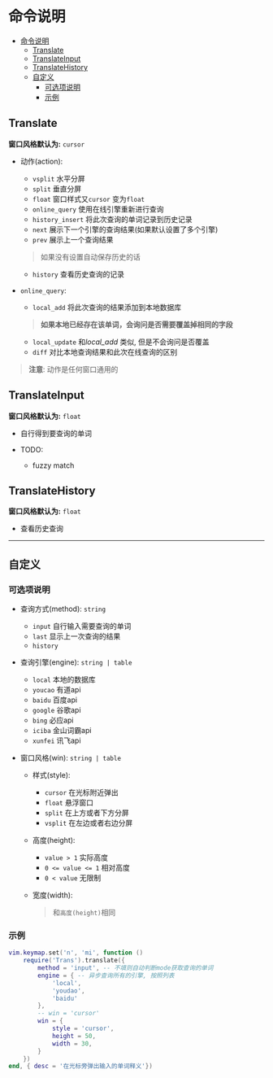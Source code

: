 # 命令说明

<!--toc:start-->
- [命令说明](#命令说明)
  - [Translate](#translate)
  - [TranslateInput](#translateinput)
  - [TranslateHistory](#translatehistory)
  - [自定义](#自定义)
    - [可选项说明](#可选项说明)
    - [示例](#示例)
<!--toc:end-->

## Translate
**窗口风格默认为:** `cursor`
- 动作(action):
    - `vsplit`         水平分屏
    - `split`          垂直分屏
    - `float`          窗口样式又`cursor` 变为`float`
    - `online_query`   使用在线引擎重新进行查询
    - `history_insert` 将此次查询的单词记录到历史记录  
    - `next`           展示下一个引擎的查询结果(如果默认设置了多个引擎)
    - `prev`           展示上一个查询结果
    > 如果没有设置自动保存历史的话

    - `history`        查看历史查询的记录

- `online_query`:
    - `local_add`    将此次查询的结果添加到本地数据库  
    > **如果本地已经存在该单词，会询问是否需要覆盖掉相同的字段**

    - `local_update` 和*local_add* 类似, 但是不会询问是否覆盖
    - `diff`         对比本地查询结果和此次在线查询的区别

>  **注意**: 动作是任何窗口通用的  
## TranslateInput
**窗口风格默认为:** `float`
- 自行得到要查询的单词

- TODO: 
    - fuzzy match

## TranslateHistory
**窗口风格默认为:** `float`
- 查看历史查询

---
## 自定义

### 可选项说明
- 查询方式(method): `string`
    - `input` 自行输入需要查询的单词
    - `last`  显示上一次查询的结果
    - `history`

- 查询引擎(engine): `string | table`
    - `local` 本地的数据库
    - `youcao` 有道api
    - `baidu` 百度api
    - `google` 谷歌api
    - `bing` 必应api
    - `iciba` 金山词霸api
    - `xunfei` 讯飞api

- 窗口风格(win): `string | table`
    - 样式(style): 
        - `cursor` 在光标附近弹出
        - `float` 悬浮窗口
        - `split` 在上方或者下方分屏
        - `vsplit` 在左边或者右边分屏

    - 高度(height):
        - `value > 1` 实际高度
        - `0 <= value <= 1` 相对高度
        - `0 < value` 无限制

    - 宽度(width):
        > 和`高度(height)`相同
### 示例
```lua
vim.keymap.set('n', 'mi', function ()
    require('Trans').translate({
        method = 'input', -- 不填则自动判断mode获取查询的单词
        engine = { -- 异步查询所有的引擎, 按照列表
            'local',
            'youdao',
            'baidu'
        },
        -- win = 'cursor'
        win = {
            style = 'cursor',
            height = 50,
            width = 30,
        }
    })
end, { desc = '在光标旁弹出输入的单词释义'})
```
